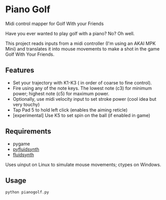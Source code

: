 # Piano Golf

Midi control mapper for Golf With your Friends

Have you ever wanted to play golf with a piano? No? Oh well. 

This project reads inputs from a midi controller (I'm using an AKAI MPK Mini) and translates it into mouse movements to make a shot in the game Golf With Your Friends.

## Features
* Set your trajectory with K1-K3 ( in order of coarse to fine control). 
* Fire using any of the note keys. The lowest note (c3) for minimum power; highest note (c5) for maximum power.
* Optionally, use midi velocity input to set stroke power (cool idea but very touchy)
* Tap Pad 5 to hold left click (enables the aiming reticle)
* [experimental] Use K5 to set spin on the ball (if enabled in game)

## Requirements
* pygame
* [pyfluidsynth](https://github.com/nwhitehead/pyfluidsynth)
* [fluidsynth](https://github.com/FluidSynth/fluidsynth/releases)

Uses uinput on Linux to simulate mouse movements; ctypes on Windows.

## Usage
```
python pianogolf.py
```
